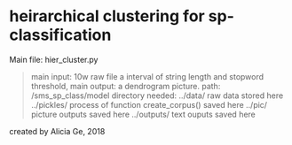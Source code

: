 heirarchical clustering for sp-classification
=============
Main file: hier_cluster.py

>    main input:     10w raw file
>                    a interval of string length and stopword threshold,
>    main output:    a dendrogram picture.
>    path: /sms_sp_class/model
>    directory needed:
>        ../data/    raw data stored here
>        ../pickles/ process of function create_corpus() saved here
>        ../pic/     picture outputs saved here
>        ../outputs/ text ouputs saved here



created by Alicia Ge, 2018
